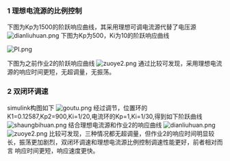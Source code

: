 ### 1 理想电流源的比例控制
下图为Kp为1500的阶跃响应曲线，其采用理想可调电流源代替了电压源
![dianliuhuan.png](https://i.loli.net/2019/04/30/5cc861c099bf2.png)
下图为Kp为500，Ki为10的阶跃响应曲线

![PI.png](https://i.loli.net/2019/05/01/5cc95c2337e56.png)

下图为之前作业2的阶跃响应曲线
![zuoye2.png](https://i.loli.net/2019/04/30/5cc863826c2f4.png)
通过比较可发现，采用理想电流源的响应时间更短，无超调量，无振荡。

### 2 双闭环调速
simulink构图如下
![goutu.png](https://i.loli.net/2019/04/30/5cc864583686b.png)
经过调节，位置环的K1=0.12587,Kp2=900,Ki=1/20,电流环的Kp=1,Ki=1/30,得到如下阶跃曲线
![shaungbihuan.png](https://i.loli.net/2019/04/30/5cc8652701ad4.png)
结合理想电流源和作业2的响应曲线
![dianliuhuan.png](https://i.loli.net/2019/04/30/5cc8655b1fbbd.png)
![zuoye2.png](https://i.loli.net/2019/04/30/5cc8656ce4650.png)
比较可发现，三种情况都无超调量，但作业2的响应时间明显较长，振荡更加剧烈，双闭环调速和理想电流源比例控制调速性能更好，前者相对而言
响应时间更短，响应速度更快。
